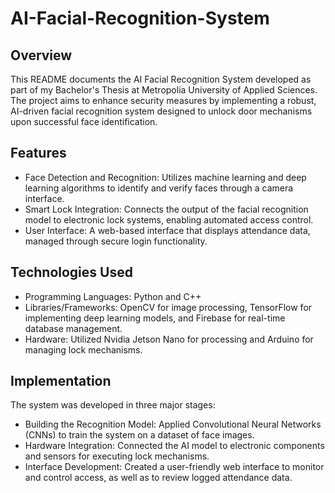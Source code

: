 # AI-Facial-Recognition-System

## Overview
This README documents the AI Facial Recognition System developed as part of my Bachelor's Thesis at Metropolia University of Applied Sciences. The project aims to enhance security measures by implementing a robust, AI-driven facial recognition system designed to unlock door mechanisms upon successful face identification.
## Features
* Face Detection and Recognition: Utilizes machine learning and deep learning algorithms to identify and verify faces through a camera interface.
* Smart Lock Integration: Connects the output of the facial recognition model to electronic lock systems, enabling automated access control.
* User Interface: A web-based interface that displays attendance data, managed through secure login functionality.
## Technologies Used
* Programming Languages: Python and C++
* Libraries/Frameworks: OpenCV for image processing, TensorFlow for implementing deep learning models, and Firebase for real-time database management.
* Hardware: Utilized Nvidia Jetson Nano for processing and Arduino for managing lock mechanisms.
## Implementation
The system was developed in three major stages:

* Building the Recognition Model: Applied Convolutional Neural Networks (CNNs) to train the system on a dataset of face images.
* Hardware Integration: Connected the AI model to electronic components and sensors for executing lock mechanisms.
* Interface Development: Created a user-friendly web interface to monitor and control access, as well as to review logged attendance data.
